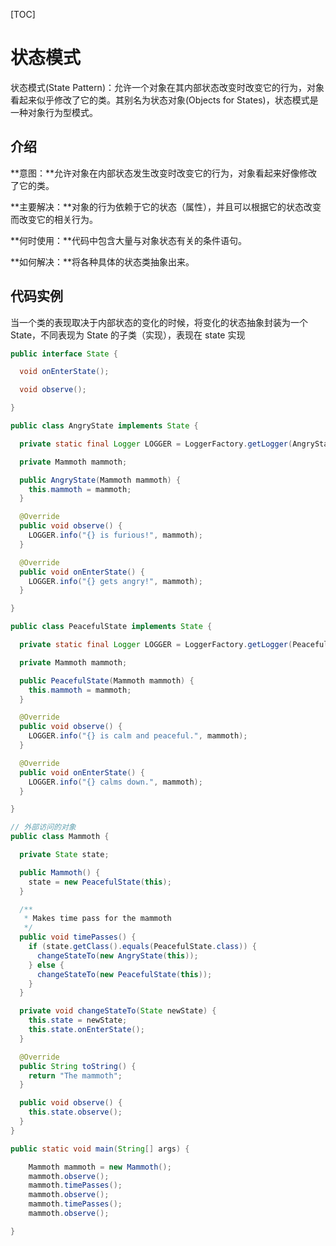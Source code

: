 [TOC]

# 状态模式
状态模式(State Pattern)：允许一个对象在其内部状态改变时改变它的行为，对象看起来似乎修改了它的类。其别名为状态对象(Objects for States)，状态模式是一种对象行为型模式。

## 介绍
**意图：**允许对象在内部状态发生改变时改变它的行为，对象看起来好像修改了它的类。

**主要解决：**对象的行为依赖于它的状态（属性），并且可以根据它的状态改变而改变它的相关行为。

**何时使用：**代码中包含大量与对象状态有关的条件语句。

**如何解决：**将各种具体的状态类抽象出来。

## 代码实例
当一个类的表现取决于内部状态的变化的时候，将变化的状态抽象封装为一个 State，不同表现为 State 的子类（实现），表现在 state 实现  


```java
public interface State {

  void onEnterState();

  void observe();

}

public class AngryState implements State {

  private static final Logger LOGGER = LoggerFactory.getLogger(AngryState.class);

  private Mammoth mammoth;

  public AngryState(Mammoth mammoth) {
    this.mammoth = mammoth;
  }

  @Override
  public void observe() {
    LOGGER.info("{} is furious!", mammoth);
  }

  @Override
  public void onEnterState() {
    LOGGER.info("{} gets angry!", mammoth);
  }

}

public class PeacefulState implements State {

  private static final Logger LOGGER = LoggerFactory.getLogger(PeacefulState.class);

  private Mammoth mammoth;

  public PeacefulState(Mammoth mammoth) {
    this.mammoth = mammoth;
  }

  @Override
  public void observe() {
    LOGGER.info("{} is calm and peaceful.", mammoth);
  }

  @Override
  public void onEnterState() {
    LOGGER.info("{} calms down.", mammoth);
  }

}

// 外部访问的对象
public class Mammoth {

  private State state;

  public Mammoth() {
    state = new PeacefulState(this);
  }

  /**
   * Makes time pass for the mammoth
   */
  public void timePasses() {
    if (state.getClass().equals(PeacefulState.class)) {
      changeStateTo(new AngryState(this));
    } else {
      changeStateTo(new PeacefulState(this));
    }
  }

  private void changeStateTo(State newState) {
    this.state = newState;
    this.state.onEnterState();
  }

  @Override
  public String toString() {
    return "The mammoth";
  }

  public void observe() {
    this.state.observe();
  }
}

public static void main(String[] args) {

    Mammoth mammoth = new Mammoth();
    mammoth.observe();
    mammoth.timePasses();
    mammoth.observe();
    mammoth.timePasses();
    mammoth.observe();

}
``` 
